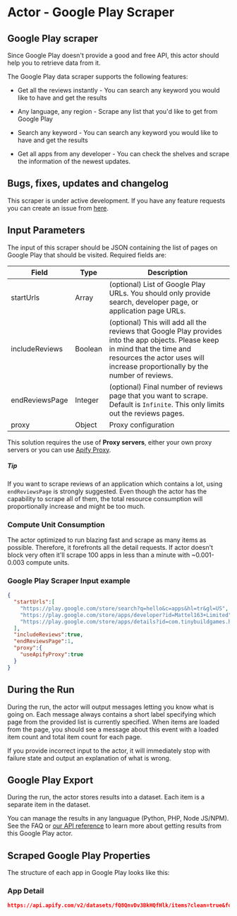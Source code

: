 # Actor - Google Play Scraper

## Google Play scraper

Since Google Play doesn't provide a good and free API, this actor should help you to retrieve data from it.

The Google Play data scraper supports the following features:

-   Get all the reviews instantly - You can search any keyword you would like to have and get the results

-   Any language, any region - Scrape any list that you'd like to get from Google Play

-   Search any keyword - You can search any keyword you would like to have and get the results

-   Get all apps from any developer - You can check the shelves and scrape the information of the newest updates.

## Bugs, fixes, updates and changelog

This scraper is under active development. If you have any feature requests you can create an issue from [here](https://github.com/epctex/google-play-scraper/issues).

## Input Parameters

The input of this scraper should be JSON containing the list of pages on Google Play that should be visited. Required fields are:

| Field                | Type    | Description                                                                                                                                                                                                    |
| -------------------- | ------- | -------------------------------------------------------------------------------------------------------------------------------------------------------------------------------------------------------------- |
| startUrls            | Array   | (optional) List of Google Play URLs. You should only provide search, developer page, or  application page URLs.                                                                                                                 |
| includeReviews       | Boolean | (optional) This will add all the reviews that Google Play provides into the app objects. Please keep in mind that the time and resources the actor uses will increase proportionally by the number of reviews. |
| endReviewsPage              | Integer | (optional) Final number of reviews page that you want to scrape. Default is `Infinite`. This only limits out the reviews pages.                                                          |
| proxy                | Object  | Proxy configuration                                                                                                                                                                                            |

This solution requires the use of **Proxy servers**, either your own proxy servers or you can use [Apify Proxy](https://www.apify.com/docs/proxy).

##### Tip

If you want to scrape reviews of an application which contains a lot, using `endReviewsPage` is strongly suggested. Even though the actor has the capability to scrape all of them, the total resource consumption will proportionally increase and might be too much.

### Compute Unit Consumption

The actor optimized to run blazing fast and scrape as many items as possible. Therefore, it forefronts all the detail requests. If actor doesn't block very often it'll scrape 100 apps in less than a minute with ~0.001-0.003 compute units.

### Google Play Scraper Input example

```json
{
  "startUrls":[
    "https://play.google.com/store/search?q=hello&c=apps&hl=tr&gl=US",
    "https://play.google.com/store/apps/developer?id=Mattel163+Limited",
    "https://play.google.com/store/apps/details?id=com.tinybuildgames.helloneighbor&hl=tr&gl=US"
  ],
  "includeReviews":true,
  "endReviewsPage":1,
  "proxy":{
    "useApifyProxy":true
  }
}
```

## During the Run

During the run, the actor will output messages letting you know what is going on. Each message always contains a short label specifying which page from the provided list is currently specified.
When items are loaded from the page, you should see a message about this event with a loaded item count and total item count for each page.

If you provide incorrect input to the actor, it will immediately stop with failure state and output an explanation of what is wrong.

## Google Play Export

During the run, the actor stores results into a dataset. Each item is a separate item in the dataset.

You can manage the results in any languague (Python, PHP, Node JS/NPM). See the FAQ or <a href="https://www.apify.com/docs/api" target="blank">our API reference</a> to learn more about getting results from this Google Play actor.

## Scraped Google Play Properties

The structure of each app in Google Play looks like this:

### App Detail

```json
https://api.apify.com/v2/datasets/fQ8QnvDv3BkHQfHlk/items?clean=true&format=json
```
